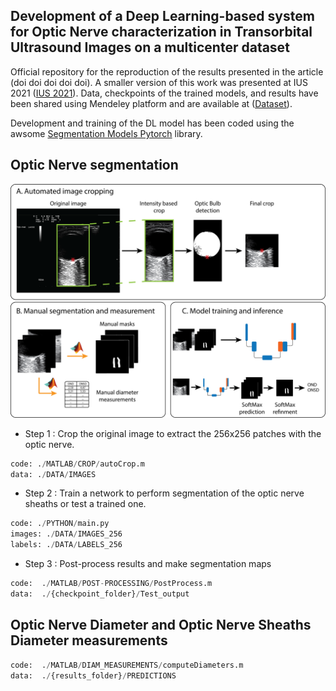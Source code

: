 ## Development of a Deep Learning-based system for Optic Nerve characterization in Transorbital Ultrasound Images on a multicenter dataset  

Official repository for the reproduction of the results presented in the article (doi doi doi doi doi). A smaller version of this work was presented at IUS 2021 (<a href="https://ieeexplore.ieee.org/document/9593827">IUS 2021</a>). Data, checkpoints of the trained models, and results have been shared using Mendeley platform and are available at (<a href="10.17632/kw8gvp8m8x.1">Dataset</a>).

Development and training of the DL model has been coded using the awsome <a href="https://github.com/qubvel/segmentation_models.pytorch">Segmentation Models Pytorch</a> library.

## Optic Nerve segmentation
<img src="./readme_images/Figure-3.png" width="1000px"></img>

- Step 1 : Crop the original image to extract the 256x256 patches with the optic nerve.

```python
code: ./MATLAB/CROP/autoCrop.m 
data: ./DATA/IMAGES   
```

- Step 2 : Train a network to perform segmentation of the optic nerve sheaths or test a trained one.

```python
code: ./PYTHON/main.py
images: ./DATA/IMAGES_256 
labels: ./DATA/LABELS_256
```

- Step 3 : Post-process results and make segmentation maps

```python
code:  ./MATLAB/POST-PROCESSING/PostProcess.m 
data:  ./{checkpoint_folder}/Test_output
```

## Optic Nerve Diameter and Optic Nerve Sheaths Diameter measurements

```python
code:  ./MATLAB/DIAM_MEASUREMENTS/computeDiameters.m 
data:  ./{results_folder}/PREDICTIONS
```
